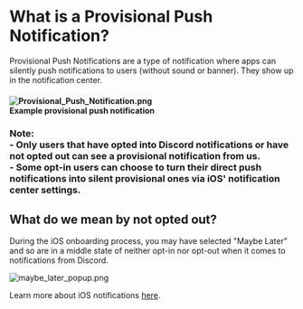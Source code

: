 <h1>What is a Provisional Push Notification?</h1>
<p>Provisional Push Notifications are a type of notification where apps can <span data-token-index="1" data-reactroot="">silently</span> push notifications to users (without sound or banner). They show up in the notification center.</p>
<h4 class="wysiwyg-text-align-center">
    <img src="https://support.discord.com/hc/article_attachments/4405001272983/Provisional_Push_Notification.png" alt="Provisional_Push_Notification.png"><br>Example provisional push notification
</h4>
<h3>Note: <br>- Only users that have opted into Discord notifications or have <span data-token-index="1" data-reactroot="">not opted out</span> can see a provisional notification from us. <br>- Some opt-in users can choose to turn their direct push notifications into silent provisional ones via iOS' notification center settings.</h3>
<h2>What do we mean by not opted out?</h2>
<p>During the iOS onboarding process, you may have selected "Maybe Later" and so are in a middle state of neither opt-in nor opt-out when it comes to notifications from Discord.</p>
<p class="wysiwyg-text-align-center"><img src="https://support.discord.com/hc/article_attachments/4405001289751/maybe_later_popup.png" alt="maybe_later_popup.png"></p>
<p class="wysiwyg-text-align-left">Learn more about iOS notifications <a href="https://support.discord.com/hc/en-us/articles/218892547" target="_blank" rel="noopener">here</a>.</p>
<p> </p>